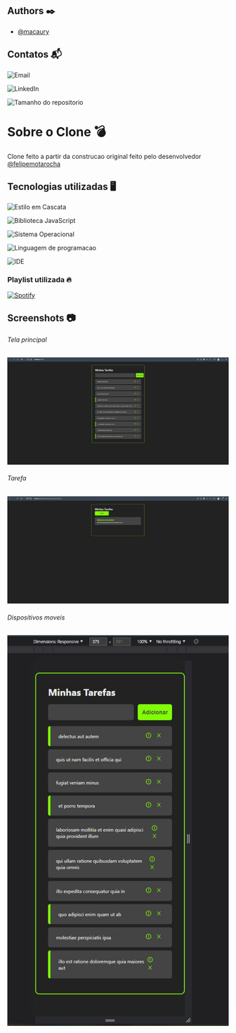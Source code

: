 ## Authors ✒️


- [@macaury](https://www.github.com/macaury)


## Contatos 📬

![Email](https://img.shields.io/badge/Gmail-D14836?style=for-the-badge&logo=gmail&logoColor=white)

![LinkedIn](https://img.shields.io/badge/LinkedIn-0077B5?style=for-the-badge&logo=linkedin&logoColor=white)

![Tamanho do repositorio](https://img.shields.io/github/repo-size/macaury/Lista-de-tarefas)


# Sobre o Clone 💣

Clone feito a partir da construcao original feito pelo desenvolvedor [@felipemotarocha](https://www.github.com/felipemotarocha)

## Tecnologias utilizadas 🖥️
 
![Estilo em Cascata](https://img.shields.io/badge/CSS3-1572B6?style=for-the-badge&logo=css3&logoColor=white)
 
![Biblioteca JavaScript](https://img.shields.io/badge/React-20232A?style=for-the-badge&logo=react&logoColor=61DAFB)

![Sistema Operacional](https://img.shields.io/badge/Windows-0078D6?style=for-the-badge&logo=windows&logoColor=white)

![Linguagem de programacao](https://img.shields.io/badge/JavaScript-F7DF1E?style=for-the-badge&logo=javascript&logoColor=black)

![IDE](https://img.shields.io/badge/Visual_Studio_Code-0078D4?style=for-the-badge&logo=visual%20studio%20code&logoColor=white)

### Playlist utilizada 🔥

[![Spotify](https://img.shields.io/badge/Spotify-1ED760?&style=for-the-badge&logo=spotify&logoColor=white)](https://open.spotify.com/playlist/37i9dQZF1E4s0zNLXOHFqi?si=b59ad00e879e4b50)

## Screenshots 📷

###### *Tela principal*

![Tela principal](https://github.com/macaury/Lista-de-tarefas/blob/main/Screenshots/tela%20Principal.jpeg)

###### *Tarefa*
![Tela da Tarefa](https://github.com/macaury/Lista-de-tarefas/blob/main/Screenshots/WhatsApp%20Image%202022-10-21%20at%204.50.19%20PM.jpeg)

###### *Dispositivos moveis*
![Em dispositivos moveis](https://github.com/macaury/Lista-de-tarefas/blob/main/Screenshots/tarefa.jpeg)

